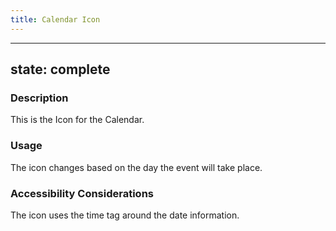 ```yaml
---
title: Calendar Icon
---
```


---
state: complete
---

### Description
This is the Icon for the Calendar.

### Usage
The icon changes based on the day the event will take place.

### Accessibility Considerations
The icon uses the time tag around the date information.

<!-- ### SEO Considerations
This section is left intentionally blank and is for future consideration.

### Technical Considerations
Anything special technical-wise will be shared here. -->
